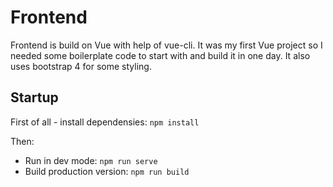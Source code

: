 # Frontend

Frontend is build on Vue with help of vue-cli. It was my first Vue project so I needed some boilerplate code to start with and build it in one day. It also uses bootstrap 4 for some styling.

## Startup

First of all - install dependensies: `npm install`

Then:

- Run in dev mode: `npm run serve`
- Build production version: `npm run build`
